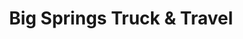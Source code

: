 ---
title: "Big Springs Truck & Travel"
url: /big-springs/big-springs-truck-and-travel/
shop: convenience
---